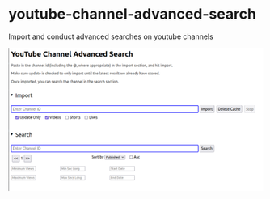 # youtube-channel-advanced-search
Import and conduct advanced searches on youtube channels

![Alt text](screenshot.png)